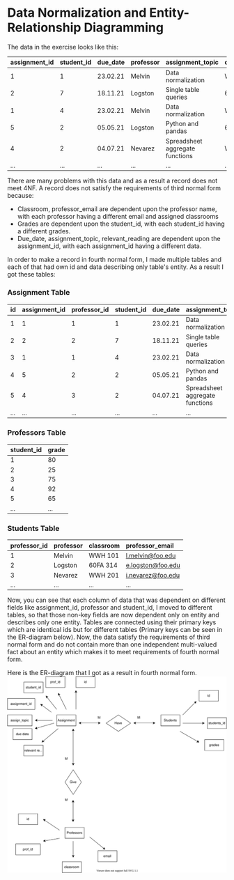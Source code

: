 # Data Normalization and Entity-Relationship Diagramming

The data in the exercise looks like this:

| assignment_id | student_id | due_date | professor | assignment_topic                | classroom | grade | relevant_reading    | professor_email   |
| :------------ | :--------- | :------- | :-------- | :------------------------------ | :-------- | :---- | :------------------ | :---------------- |
| 1             | 1          | 23.02.21 | Melvin    | Data normalization              | WWH 101   | 80    | Deumlich Chapter 3  | l.melvin@foo.edu  |
| 2             | 7          | 18.11.21 | Logston   | Single table queries            | 60FA 314  | 25    | Dümmlers Chapter 11 | e.logston@foo.edu |
| 1             | 4          | 23.02.21 | Melvin    | Data normalization              | WWH 101   | 75    | Deumlich Chapter 3  | l.melvin@foo.edu  |
| 5             | 2          | 05.05.21 | Logston   | Python and pandas               | 60FA 314  | 92    | Dümmlers Chapter 14 | e.logston@foo.edu |
| 4             | 2          | 04.07.21 | Nevarez   | Spreadsheet aggregate functions | WWH 201   | 65    | Zehnder Page 87     | i.nevarez@foo.edu |
| ...           | ...        | ...      | ...       | ...                             | ...       | ...   | ...                 | ...               |

There are many problems with this data and as a result a record does not meet 4NF. A record does not satisfy the requirements of third normal form because: 
- Classroom, professor_email are dependent upon the professor name, with each professor having a different email and assigned classrooms
- Grades are dependent upon the student_id, with each student_id having a different grades.
- Due_date, assignment_topic, relevant_reading are dependent upon the assignment_id, with each assignment_id having a different data.

In order to make a record in fourth normal form, I made multiple tables and each of that had own id and data describing only table's entity. As a result I got these tables:

### Assignment Table

|    id       | assignment_id |  professor_id | student_id | due_date | assignment_topic                |relevant_reading    |
|:------------| :------------ | :---------    | :-------   | :--------| :------------------------------ |:------------------ |
|    1        | 1             | 1             | 1          | 23.02.21 | Data normalization              |Deumlich Chapter 3  |
|    2        | 2             | 2             | 7          | 18.11.21 | Single table queries            |Dümmlers Chapter 11 |
|    3        | 1             | 1             | 4          | 23.02.21 | Data normalization              |Deumlich Chapter 3  |
|    4        | 5             | 2             | 2          | 05.05.21 | Python and pandas               |Dümmlers Chapter 14 |
|    5        | 4             | 3             | 2          | 04.07.21 | Spreadsheet aggregate functions |Zehnder Page 87     |
|    ...      | ...           | ...           | ...        | ...      | ...                             | ...                |

### Professors Table

| student_id    |    grade   |
| :------------ | :--------- |
| 1             |      80    | 
| 2             |      25    | 
| 3             |      75    |
| 4             |      92    |
| 5             |      65    |
| ...           | ...        | 

### Students Table
| professor_id  | professor  |classroom | professor_email   |
| :------------ | :--------  |:-------- | :---------------- |
| 1             | Melvin     | WWH 101  | l.melvin@foo.edu  |
| 2             | Logston    | 60FA 314 | e.logston@foo.edu |
| 3             | Nevarez    | WWH 201  | i.nevarez@foo.edu |
| ...           | ...        | ...      | ...               |

Now, you can see that each column of data that was dependent on different fields like assignment_id, professor and student_id, I moved to different tables, so that those non-key fields are now dependent only on entity and describes only one entity. Tables are connected using their primary keys which are identical ids but for different tables (Primary keys can be seen in the ER-diagram below). Now, the data satisfy the requirements of third normal form and do not contain more than one independent multi-valued fact about an entity which makes it to meet requirements of fourth normal form.

Here is the ER-diagram that I got as a result in fourth normal form.
![Placeholder E-R Diagram](./images/4NF.svg)